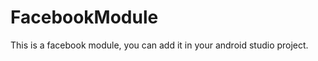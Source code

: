 FacebookModule
==============

This is a facebook module, you can add it in your android studio project. 

